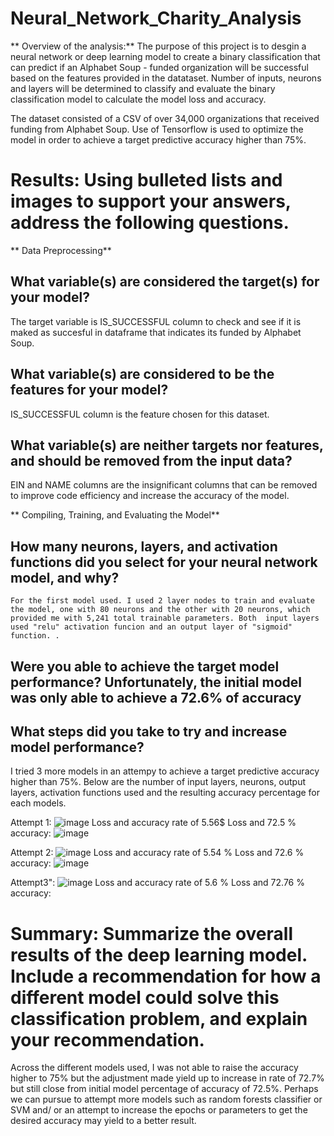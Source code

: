 # Neural_Network_Charity_Analysis

** Overview of the analysis:** The purpose of this project is to desgin a neural network or deep learning model to create a binary classification that can predict if an Alphabet Soup - funded organization  will be successful based on the features provided in the datataset. Number of inputs, neurons and layers will be determined to classify and evaluate the binary classification model to calculate the model loss and accuracy.

The dataset consisted of a CSV of over 34,000 organizations that received funding from Alphabet Soup. Use of Tensorflow is used to  optimize the model in order to achieve a target predictive accuracy higher than 75%.

# Results: Using bulleted lists and images to support your answers, address the following questions.

** Data Preprocessing**
  ## What variable(s) are considered the target(s) for your model? 
  The target variable is  IS_SUCCESSFUL column  to check and see if it is maked as succesful in dataframe that indicates its funded by Alphabet Soup. 
  ## What variable(s) are considered to be the features for your model?
  IS_SUCCESSFUL column is the feature chosen for this dataset.
  ## What variable(s) are neither targets nor features, and should be removed from the input data?
  EIN and NAME columns are the insignificant columns that can be removed to improve code efficiency  and increase the accuracy of the model. 
  
** Compiling, Training, and Evaluating the Model**
  ## How many neurons, layers, and activation functions did you select for your neural network model, and why? 
    For the first model used. I used 2 layer nodes to train and evaluate the model, one with 80 neurons and the other with 20 neurons, which provided me with 5,241 total trainable parameters. Both  input layers used "relu" activation funcion and an output layer of "sigmoid" function. . 
  
  ## Were you able to achieve the target model performance?  Unfortunately, the  initial model was only able to achieve a 72.6% of accuracy
  
  ## What steps did you take to try and increase model performance?
I tried 3 more models in an attempy to achieve a target predictive accuracy  higher than 75%. Below are the number of input layers, neurons, output layers, activation functions used and the resulting accuracy percentage for each models.
  
 Attempt 1: 
 ![image](https://user-images.githubusercontent.com/92903447/157957080-51e6e8b8-04e7-46eb-a607-6d9a63cc05ef.png)
 Loss and accuracy rate  of 5.56$ Loss and 72.5 % accuracy:
 ![image](https://user-images.githubusercontent.com/92903447/157957607-d95b2c9a-cb8c-4cf4-86b8-e5d55e4dc1e9.png)

Attempt 2: 
![image](https://user-images.githubusercontent.com/92903447/157958088-f2673aec-0c6a-47e5-b900-ba0279598d7c.png)
 Loss and accuracy rate  of 5.54 % Loss and 72.6 % accuracy:
![image](https://user-images.githubusercontent.com/92903447/157958281-35980fe7-c0d1-41dd-87d9-dd2d98c0ab9d.png)

Attempt3":
![image](https://user-images.githubusercontent.com/92903447/157958827-0dde54c1-9ff0-49de-b0c1-7d40c242e53a.png)
Loss and accuracy rate  of 5.6 % Loss and 72.76 % accuracy:

  # Summary: Summarize the overall results of the deep learning model. Include a recommendation for how a different model could solve this classification problem, and explain your recommendation.
Across the different models used,  I was not able to raise the accuracy higher to 75% but the adjustment made yield up to increase in rate  of 72.7% but still close from  initial model  percentage of accuracy of 72.5%. Perhaps we can pursue to attempt more models such as random forests classifier  or SVM and/ or an attempt to increase the epochs or parameters to get the desired accuracy  may yield to a better result. 
